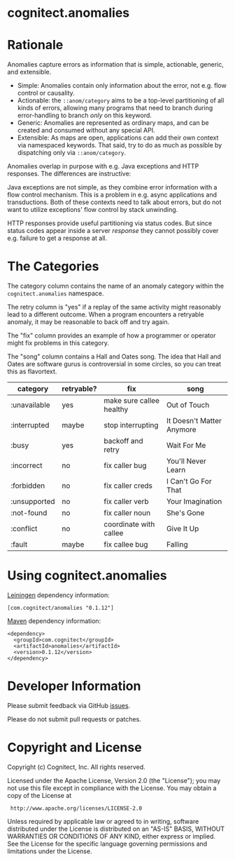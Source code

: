 # cognitect.anomalies

# Rationale

Anomalies capture errors as information that is simple, actionable,
generic, and extensible.

* Simple: Anomalies contain only information about the error, not
  e.g. flow control or causality.
* Actionable: the `::anom/category` aims to be a top-level
  partitioning of all kinds of errors, allowing many programs that need to
  branch during error-handling to branch *only* on this keyword.
* Generic: Anomalies are represented as ordinary maps, and can be created
  and consumed without any special API.
* Extensible: As maps are open, applications can add their own context
  via namespaced keywords. That said, try to do as much as possible
  by dispatching only via `::anom/category`.

Anomalies overlap in purpose with e.g. Java exceptions and HTTP
responses. The differences are instructive:

Java exceptions are not simple, as they combine error information with
a flow control mechanism. This is a problem in e.g. async applications
and transductions. Both of these contexts need to talk about errors,
but do not want to utilize exceptions' flow control by stack
unwinding.

HTTP responses provide useful partitioning via status codes. But since
status codes appear inside a server *response* they cannot possibly
cover e.g. failure to get a response at all.

# The Categories

The category column contains the name of an anomaly category within
the `cognitect.anomalies` namespace.

The retry column is "yes" if a replay of the same activity might
reasonably lead to a different outcome. When a program encounters a
retryable anomaly, it may be reasonable to back off and try again.

The "fix" column provides an example of how a programmer or operator
might fix problems in this category.

The "song" column contains a Hall and Oates song. The idea that Hall
and Oates are software gurus is controversial in some circles, so you
can treat this as flavortext.

| category | retryable? | fix | song |
| ---- | ---- | --- | --- |
| :unavailable | yes | make sure callee healthy | Out of Touch |
| :interrupted | maybe | stop interrupting | It Doesn't Matter Anymore |
| :busy | yes | backoff and retry | Wait For Me |
| :incorrect | no | fix caller bug | You'll Never Learn |
| :forbidden | no | fix caller creds | I Can't Go For That |
| :unsupported | no | fix caller verb | Your Imagination |
| :not-found | no | fix caller noun | She's Gone |
| :conflict | no | coordinate with callee | Give It Up |
| :fault | maybe | fix callee bug | Falling |

# Using cognitect.anomalies

[Leiningen](https://github.com/technomancy/leiningen) dependency information:

    [com.cognitect/anomalies "0.1.12"]

[Maven](http://maven.apache.org/) dependency information:

    <dependency>
      <groupId>com.cognitect</groupId>
      <artifactId>anomalies</artifactId>
      <version>0.1.12</version>
    </dependency>

# Developer Information

Please submit feedback via GitHub
[issues](https://github.com/cognitect-labs/anomalies/issues).

Please do not submit pull requests or patches.

# Copyright and License

Copyright (c) Cognitect, Inc.
All rights reserved.

Licensed under the Apache License, Version 2.0 (the "License");
you may not use this file except in compliance with the License.
You may obtain a copy of the License at

     http://www.apache.org/licenses/LICENSE-2.0

Unless required by applicable law or agreed to in writing, software
distributed under the License is distributed on an "AS-IS" BASIS,
WITHOUT WARRANTIES OR CONDITIONS OF ANY KIND, either express or implied.
See the License for the specific language governing permissions and
limitations under the License.

